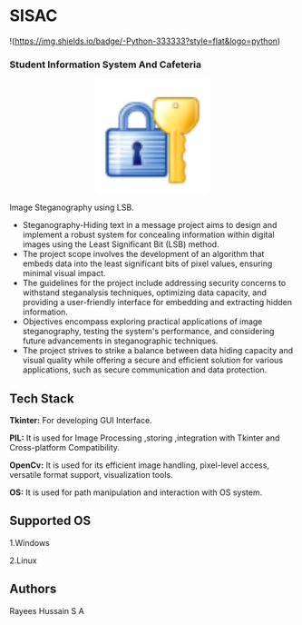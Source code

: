 # SISAC

!(https://img.shields.io/badge/-Python-333333?style=flat&logo=python)

### Student Information System And Cafeteria

<p align = "center"><img src="./logo1.png" width="200"></p>

Image Steganography using LSB.

- Steganography-Hiding text in a message project aims to design and implement a robust system for concealing information within digital images using the Least Significant Bit (LSB) method. 
- The project scope involves the development of an algorithm that embeds data into the least significant bits of pixel values, ensuring minimal visual impact. 
- The guidelines for the project include addressing security concerns to withstand steganalysis techniques, optimizing data capacity, and providing a user-friendly interface for embedding and extracting hidden information. 
- Objectives encompass exploring practical applications of image steganography, testing the system's performance, and considering future advancements in steganographic techniques. 
- The project strives to strike a balance between data hiding capacity and visual quality while offering a secure and efficient solution for various applications, such as secure communication and data protection.


## Tech Stack

**Tkinter:** For developing GUI Interface.

**PIL:** It is used for Image Processing ,storing ,integration with Tkinter and Cross-platform Compatibility.

**OpenCv:** It is used for its efficient image handling, pixel-level access, versatile format support, visualization tools.

**OS:** It is used for path manipulation and interaction with OS system.

## Supported OS

1.Windows

2.Linux

## Authors

Rayees Hussain S A

